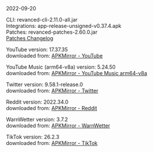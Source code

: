 2022-09-20
  
CLI: revanced-cli-2.11.0-all.jar  
Integrations: app-release-unsigned-v0.37.4.apk  
Patches: revanced-patches-2.60.0.jar  
[Patches Changelog](https://github.com/revanced/revanced-patches/releases/latest)  

YouTube version: 17.37.35  
downloaded from: [APKMirror - YouTube](https://www.apkmirror.com/apk/google-inc/youtube/youtube-17-37-35-release/youtube-17-37-35-2-android-apk-download/)  

YouTube Music (arm64-v8a) version: 5.24.50  
downloaded from: [APKMirror - YouTube Music arm64-v8a](https://www.apkmirror.com/apk/google-inc/youtube-music/youtube-music-5-24-50-release/youtube-music-5-24-50-android-apk-download/)  

Twitter version: 9.58.1-release.0  
downloaded from: [APKMirror - Twitter](https://www.apkmirror.com/apk/twitter-inc/twitter/twitter-9-58-1-release-0-release/twitter-9-58-1-release-0-2-android-apk-download/)  

Reddit version: 2022.34.0  
downloaded from: [APKMirror - Reddit](https://www.apkmirror.com/apk/redditinc/reddit/reddit-2022-34-0-release/reddit-2022-34-0-2-android-apk-download/)  

WarnWetter version: 3.7.2  
downloaded from: [APKMirror - WarnWetter](https://www.apkmirror.com/apk/deutscher-wetterdienst/warnwetter/warnwetter-3-7-2-release/warnwetter-3-7-2-2-android-apk-download/)  

TikTok version: 26.2.3  
downloaded from: [APKMirror - TikTok](https://www.apkmirror.com/apk/tiktok-pte-ltd/tik-tok/tik-tok-26-2-3-release/tiktok-26-2-3-3-android-apk-download/)  
